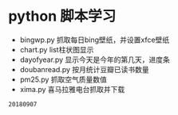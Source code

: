 # python 脚本学习

- bingwp.py 抓取每日bing壁纸，并设置xfce壁纸
- chart.py list柱状图显示
- dayofyear.py 显示今天是今年的第几天，进度条
- doubanread.py 按月统计豆瓣已读书数量
- pm25.py 抓取空气质量数值
- xima.py 喜马拉雅电台抓取并下载

`20180907`